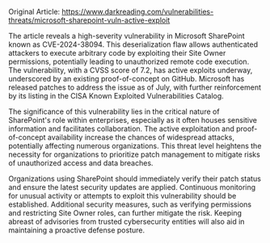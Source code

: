Original Article: https://www.darkreading.com/vulnerabilities-threats/microsoft-sharepoint-vuln-active-exploit

The article reveals a high-severity vulnerability in Microsoft SharePoint known as CVE-2024-38094. This deserialization flaw allows authenticated attackers to execute arbitrary code by exploiting their Site Owner permissions, potentially leading to unauthorized remote code execution. The vulnerability, with a CVSS score of 7.2, has active exploits underway, underscored by an existing proof-of-concept on GitHub. Microsoft has released patches to address the issue as of July, with further reinforcement by its listing in the CISA Known Exploited Vulnerabilities Catalog.

The significance of this vulnerability lies in the critical nature of SharePoint's role within enterprises, especially as it often houses sensitive information and facilitates collaboration. The active exploitation and proof-of-concept availability increase the chances of widespread attacks, potentially affecting numerous organizations. This threat level heightens the necessity for organizations to prioritize patch management to mitigate risks of unauthorized access and data breaches.

Organizations using SharePoint should immediately verify their patch status and ensure the latest security updates are applied. Continuous monitoring for unusual activity or attempts to exploit this vulnerability should be established. Additional security measures, such as verifying permissions and restricting Site Owner roles, can further mitigate the risk. Keeping abreast of advisories from trusted cybersecurity entities will also aid in maintaining a proactive defense posture.